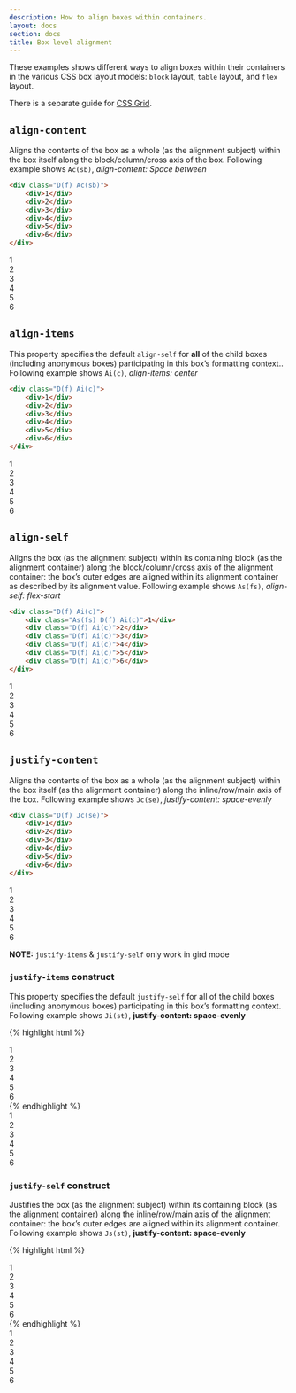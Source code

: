 ```yaml
---
description: How to align boxes within containers.
layout: docs
section: docs
title: Box level alignment
---
```


These examples shows different ways to align boxes within their containers in the various CSS box layout models: `block` layout, `table` layout, and `flex` layout.

There is a separate guide for [CSS Grid](cssgrid.html).

## `align-content`

Aligns the contents of the box as a whole (as the alignment subject) within the box itself along the block/column/cross axis of the box. Following example shows `Ac(sb)`, _align-content: Space between_

```html
<div class="D(f) Ac(sb)">
    <div>1</div>
    <div>2</div>
    <div>3</div>
    <div>4</div>
    <div>5</div>
    <div>6</div>
</div>
```

<div class="D(f) Ac(sb) W(160px) H(300px) Bgc(#add8e6) P(10px) Gp(10px) Fxf(w)">
    <div class="W(20px) H(20px) P(1rem) Bgc(#ccc)">1</div>
    <div class="W(20px) H(20px) P(1rem) Bgc(#ccc)">2</div>
    <div class="W(20px) H(20px) P(1rem) Bgc(#ccc)">3</div>
    <div class="W(20px) H(20px) P(1rem) Bgc(#ccc)">4</div>
    <div class="W(20px) H(20px) P(1rem) Bgc(#ccc)">5</div>
    <div class="W(20px) H(20px) P(1rem) Bgc(#ccc)">6</div>
</div>

## `align-items`

This property specifies the default `align-self` for <strong>all</strong> of the child boxes (including anonymous boxes) participating in this box’s formatting context.. Following example shows `Ai(c)`, _align-items: center_

```html
<div class="D(f) Ai(c)">
    <div>1</div>
    <div>2</div>
    <div>3</div>
    <div>4</div>
    <div>5</div>
    <div>6</div>
</div>
```

<div class="D(f) Ai(c) H(100px) Bgc(#add8e6) P(10px) Gp(10px) Mend(1rem)">
    <div class="D(f) Ai(c) W(20px) H(20px) P(1rem) Bgc(#ccc)">1</div>
    <div class="D(f) Ai(c) W(20px) H(30px) P(1rem) Bgc(#ccc)">2</div>
    <div class="D(f) Ai(c) W(20px) H(10px) P(1rem) Bgc(#ccc)">3</div>
    <div class="D(f) Ai(c) W(20px) H(40px) P(1rem) Bgc(#ccc)">4</div>
    <div class="D(f) Ai(c) W(20px) H(30px) P(1rem) Bgc(#ccc)">5</div>
    <div class="D(f) Ai(c) W(20px) H(50px) P(1rem) Bgc(#ccc)">6</div>
</div>

## `align-self`

Aligns the box (as the alignment subject) within its containing block (as the alignment container) along the block/column/cross axis of the alignment container: the box’s outer edges are aligned within its alignment container as described by its alignment value. Following example shows `As(fs)`, _align-self: flex-start_

```html
<div class="D(f) Ai(c)">
    <div class="As(fs) D(f) Ai(c)">1</div>
    <div class="D(f) Ai(c)">2</div>
    <div class="D(f) Ai(c)">3</div>
    <div class="D(f) Ai(c)">4</div>
    <div class="D(f) Ai(c)">5</div>
    <div class="D(f) Ai(c)">6</div>
</div>
```

<div class="D(f) Ai(c) H(100px) Bgc(#add8e6) P(10px) Gp(10px) Mend(1rem)">
    <div class="As(fs) D(f) Ai(c) W(20px) H(20px) P(1rem) Bgc(#ccc)">1</div>
    <div class="D(f) Ai(c) W(20px) H(30px) P(1rem) Bgc(#ccc)">2</div>
    <div class="D(f) Ai(c) W(20px) H(10px) P(1rem) Bgc(#ccc)">3</div>
    <div class="D(f) Ai(c) W(20px) H(40px) P(1rem) Bgc(#ccc)">4</div>
    <div class="D(f) Ai(c) W(20px) H(30px) P(1rem) Bgc(#ccc)">5</div>
    <div class="D(f) Ai(c) W(20px) H(50px) P(1rem) Bgc(#ccc)">6</div>
</div>

## `justify-content`

Aligns the contents of the box as a whole (as the alignment subject) within the box itself (as the alignment container) along the inline/row/main axis of the box. Following example shows `Jc(se)`, _justify-content: space-evenly_

```html
<div class="D(f) Jc(se)">
    <div>1</div>
    <div>2</div>
    <div>3</div>
    <div>4</div>
    <div>5</div>
    <div>6</div>
</div>
```

<div class="D(f) Jc(se) H(100px) Bgc(#add8e6) P(10px) Gp(10px) Mend(1rem)">
    <div class="D(f) Ai(c) W(20px) H(20px) P(1rem) Bgc(#ccc)">1</div>
    <div class="D(f) Ai(c) W(20px) H(30px) P(1rem) Bgc(#ccc)">2</div>
    <div class="D(f) Ai(c) W(20px) H(10px) P(1rem) Bgc(#ccc)">3</div>
    <div class="D(f) Ai(c) W(20px) H(40px) P(1rem) Bgc(#ccc)">4</div>
    <div class="D(f) Ai(c) W(20px) H(30px) P(1rem) Bgc(#ccc)">5</div>
    <div class="D(f) Ai(c) W(20px) H(50px) P(1rem) Bgc(#ccc)">6</div>
</div>

<p class="noteBox warning">
    <b class="Fw(b)">NOTE:</b> <code>justify-items</code> & <code>justify-self</code> only work in gird mode
</p>

### `justify-items` construct

<p>This property specifies the default <code>justify-self</code> for all of the child boxes (including anonymous boxes) participating in this box’s formatting context. Following example shows <code>Ji(st)</code>, <b class="Fw(b)">justify-content: space-evenly</b></p>

{% highlight html %}

<div class="D(g) Gtc(3) Ji(st) H(100px) Bgc(#add8e6) P(10px) Gp(10px) Mend(1rem)">
    <div class="D(f) W(20px) H(20px) P(1rem) Bgc(#ccc)">1</div>
    <div class="D(f) W(20px) H(30px) P(1rem) Bgc(#ccc)">2</div>
    <div class="D(f) W(20px) H(10px) P(1rem) Bgc(#ccc)">3</div>
    <div class="D(f) W(20px) H(40px) P(1rem) Bgc(#ccc)">4</div>
    <div class="D(f) W(20px) H(30px) P(1rem) Bgc(#ccc)">5</div>
    <div class="D(f) W(20px) H(50px) P(1rem) Bgc(#ccc)">6</div>
</div>
{% endhighlight %}

<div class="D(g) Gtc(3) Ji(st) H(100px) Bgc(#add8e6) P(10px) Gp(10px) Mend(1rem)">
    <div class="D(f) W(20px) H(20px) P(1rem) Bgc(#ccc)">1</div>
    <div class="D(f) W(20px) H(30px) P(1rem) Bgc(#ccc)">2</div>
    <div class="D(f) W(20px) H(10px) P(1rem) Bgc(#ccc)">3</div>
    <div class="D(f) W(20px) H(40px) P(1rem) Bgc(#ccc)">4</div>
    <div class="D(f) W(20px) H(30px) P(1rem) Bgc(#ccc)">5</div>
    <div class="D(f) W(20px) H(50px) P(1rem) Bgc(#ccc)">6</div>
</div>

### `justify-self` construct

<p>Justifies the box (as the alignment subject) within its containing block (as the alignment container) along the inline/row/main axis of the alignment container: the box’s outer edges are aligned within its alignment container. Following example shows <code>Js(st)</code>, <b class="Fw(b)">justify-content: space-evenly</b></p>

{% highlight html %}

<div class="D(g) Gtc(3) H(100px) Bgc(#add8e6) P(10px) Gp(10px) Mend(1rem)">
    <div class="D(f) Ji(st) W(20px) H(20px) P(1rem) Bgc(#ccc)">1</div>
    <div class="D(f) W(20px) H(30px) P(1rem) Bgc(#ccc)">2</div>
    <div class="D(f) W(20px) H(10px) P(1rem) Bgc(#ccc)">3</div>
    <div class="D(f) W(20px) H(40px) P(1rem) Bgc(#ccc)">4</div>
    <div class="D(f) W(20px) H(30px) P(1rem) Bgc(#ccc)">5</div>
    <div class="D(f) W(20px) H(50px) P(1rem) Bgc(#ccc)">6</div>
</div>
{% endhighlight %}

<div class="D(g) Gtc(3) Ji(st) H(100px) Bgc(#add8e6) P(10px) Gp(10px) Mend(1rem)">
    <div class="D(f) Ai(c) W(20px) H(20px) P(1rem) Bgc(#ccc)">1</div>
    <div class="D(f) Ai(c) W(20px) H(30px) P(1rem) Bgc(#ccc)">2</div>
    <div class="D(f) Ai(c) W(20px) H(10px) P(1rem) Bgc(#ccc)">3</div>
    <div class="D(f) Ai(c) W(20px) H(40px) P(1rem) Bgc(#ccc)">4</div>
    <div class="D(f) Ai(c) W(20px) H(30px) P(1rem) Bgc(#ccc)">5</div>
    <div class="D(f) Ai(c) W(20px) H(50px) P(1rem) Bgc(#ccc)">6</div>
</div>
